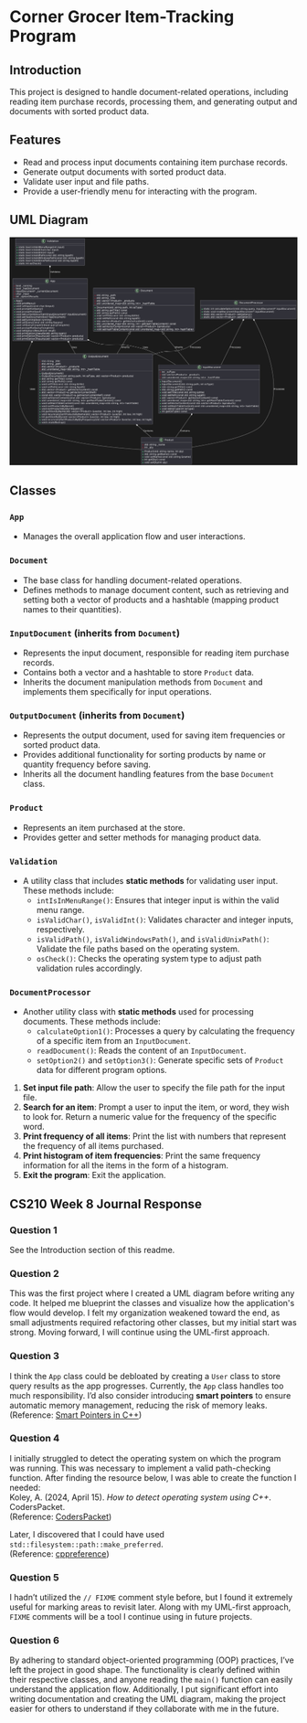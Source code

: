 # Corner Grocer Item-Tracking Program

## Introduction

This project is designed to handle document-related operations, including reading item purchase records, processing them, and generating output and documents with sorted product data.

## Features

- Read and process input documents containing item purchase records.
- Generate output documents with sorted product data.
- Validate user input and file paths.
- Provide a user-friendly menu for interacting with the program.

## UML Diagram

![UML Diagram](Lawrence_Francis_Project3_UML.png)

## Classes

### `App`

- Manages the overall application flow and user interactions.

### `Document`

- The base class for handling document-related operations.
- Defines methods to manage document content, such as retrieving and setting both a vector of products and a hashtable (mapping product names to their quantities).

### `InputDocument` (inherits from `Document`)

- Represents the input document, responsible for reading item purchase records.
- Contains both a vector and a hashtable to store `Product` data.
- Inherits the document manipulation methods from `Document` and implements them specifically for input operations.

### `OutputDocument` (inherits from `Document`)

- Represents the output document, used for saving item frequencies or sorted product data.
- Provides additional functionality for sorting products by name or quantity frequency before saving.
- Inherits all the document handling features from the base `Document` class.

### `Product`

- Represents an item purchased at the store.
- Provides getter and setter methods for managing product data.

### `Validation`

- A utility class that includes **static methods** for validating user input. These methods include:
  - `intIsInMenuRange()`: Ensures that integer input is within the valid menu range.
  - `isValidChar()`, `isValidInt()`: Validates character and integer inputs, respectively.
  - `isValidPath()`, `isValidWindowsPath()`, and `isValidUnixPath()`: Validate the file paths based on the operating system.
  - `osCheck()`: Checks the operating system type to adjust path validation rules accordingly.

### `DocumentProcessor`

- Another utility class with **static methods** used for processing documents. These methods include:
  - `calculateOption1()`: Processes a query by calculating the frequency of a specific item from an `InputDocument`.
  - `readDocument()`: Reads the content of an `InputDocument`.
  - `setOption2()` and `setOption3()`: Generate specific sets of `Product` data for different program options.

1. **Set input file path**: Allow the user to specify the file path for the input file.
2. **Search for an item**: Prompt a user to input the item, or word, they wish to look for. Return a numeric value for the frequency of the specific word.
3. **Print frequency of all items**: Print the list with numbers that represent the frequency of all items purchased.
4. **Print histogram of item frequencies**: Print the same frequency information for all the items in the form of a histogram.
5. **Exit the program**: Exit the application.

## CS210 Week 8 Journal Response

### Question 1
See the Introduction section of this readme.

### Question 2
This was the first project where I created a UML diagram before writing any code. It helped me blueprint the classes and visualize how the application's flow would develop. I felt my organization weakened toward the end, as small adjustments required refactoring other classes, but my initial start was strong. Moving forward, I will continue using the UML-first approach.

### Question 3
I think the `App` class could be debloated by creating a `User` class to store query results as the app progresses. Currently, the `App` class handles too much responsibility. I’d also consider introducing **smart pointers** to ensure automatic memory management, reducing the risk of memory leaks.  
(Reference: [Smart Pointers in C++](https://www.geeksforgeeks.org/smart-pointers-cpp/))

### Question 4
I initially struggled to detect the operating system on which the program was running. This was necessary to implement a valid path-checking function. After finding the resource below, I was able to create the function I needed:  
Koley, A. (2024, April 15). *How to detect operating system using C++*. CodersPacket.  
(Reference: [CodersPacket](https://coderspacket.com/posts/how-to-detect-operating-system-using-c))

Later, I discovered that I could have used `std::filesystem::path::make_preferred`.  
(Reference: [cppreference](https://en.cppreference.com/w/cpp/filesystem/path/make_preferred))

### Question 5
I hadn’t utilized the `// FIXME` comment style before, but I found it extremely useful for marking areas to revisit later. Along with my UML-first approach, `FIXME` comments will be a tool I continue using in future projects.

### Question 6
By adhering to standard object-oriented programming (OOP) practices, I’ve left the project in good shape. The functionality is clearly defined within their respective classes, and anyone reading the `main()` function can easily understand the application flow. Additionally, I put significant effort into writing documentation and creating the UML diagram, making the project easier for others to understand if they collaborate with me in the future.